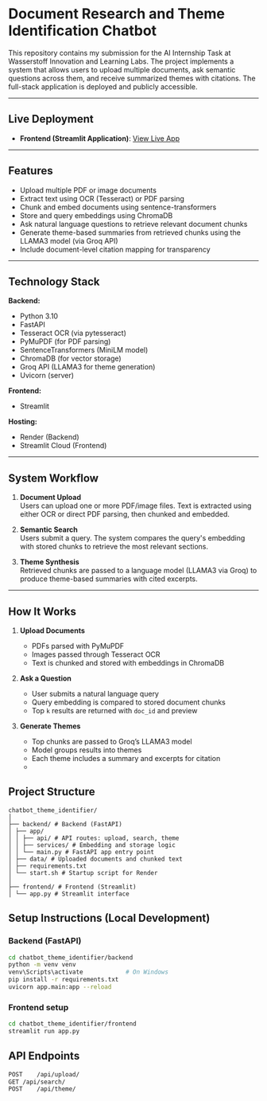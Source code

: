 # Document Research and Theme Identification Chatbot

This repository contains my submission for the AI Internship Task at Wasserstoff Innovation and Learning Labs. The project implements a system that allows users to upload multiple documents, ask semantic questions across them, and receive summarized themes with citations. The full-stack application is deployed and publicly accessible.

---

## Live Deployment

- **Frontend (Streamlit Application)**: [View Live App](https://riya-kedia-document-research-theme-identification-chatbot.streamlit.app/)
---

## Features

- Upload multiple PDF or image documents
- Extract text using OCR (Tesseract) or PDF parsing
- Chunk and embed documents using sentence-transformers
- Store and query embeddings using ChromaDB
- Ask natural language questions to retrieve relevant document chunks
- Generate theme-based summaries from retrieved chunks using the LLAMA3 model (via Groq API)
- Include document-level citation mapping for transparency

---

## Technology Stack

**Backend:**
- Python 3.10
- FastAPI
- Tesseract OCR (via pytesseract)
- PyMuPDF (for PDF parsing)
- SentenceTransformers (MiniLM model)
- ChromaDB (for vector storage)
- Groq API (LLAMA3 for theme generation)
- Uvicorn (server)

**Frontend:**
- Streamlit

**Hosting:**
- Render (Backend)
- Streamlit Cloud (Frontend)

---

## System Workflow

1. **Document Upload**  
   Users can upload one or more PDF/image files. Text is extracted using either OCR or direct PDF parsing, then chunked and embedded.

2. **Semantic Search**  
   Users submit a query. The system compares the query's embedding with stored chunks to retrieve the most relevant sections.

3. **Theme Synthesis**  
   Retrieved chunks are passed to a language model (LLAMA3 via Groq) to produce theme-based summaries with cited excerpts.
---
##  How It Works

1. **Upload Documents**  
   - PDFs parsed with PyMuPDF  
   - Images passed through Tesseract OCR  
   - Text is chunked and stored with embeddings in ChromaDB

2. **Ask a Question**  
   - User submits a natural language query  
   - Query embedding is compared to stored document chunks  
   - Top `k` results are returned with `doc_id` and preview

3. **Generate Themes**  
   - Top chunks are passed to Groq’s LLAMA3 model  
   - Model groups results into themes  
   - Each theme includes a summary and excerpts for citation
   - 
##  Project Structure

```
chatbot_theme_identifier/
│
├── backend/ # Backend (FastAPI)
│ ├── app/
│ │ ├── api/ # API routes: upload, search, theme
│ │ ├── services/ # Embedding and storage logic
│ │ └── main.py # FastAPI app entry point
│ ├── data/ # Uploaded documents and chunked text
│ ├── requirements.txt
│ └── start.sh # Startup script for Render
│
├── frontend/ # Frontend (Streamlit)
│ └── app.py # Streamlit interface
```
## Setup Instructions (Local Development)

### Backend (FastAPI)

```bash
cd chatbot_theme_identifier/backend
python -m venv venv
venv\Scripts\activate            # On Windows
pip install -r requirements.txt
uvicorn app.main:app --reload

```
### Frontend setup
```bash
cd chatbot_theme_identifier/frontend
streamlit run app.py

```

## API Endpoints
```bash
POST	/api/upload/	
GET	/api/search/	
POST	/api/theme/

```

